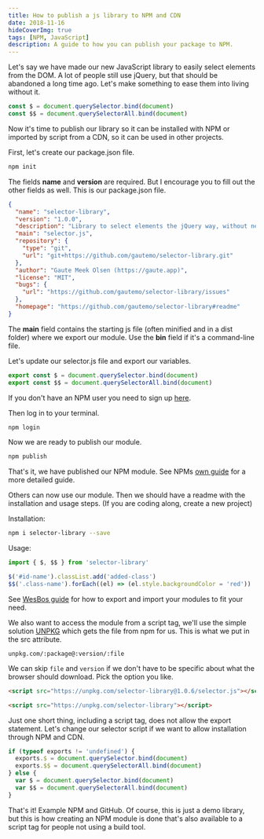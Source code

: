 ```yaml
---
title: How to publish a js library to NPM and CDN
date: 2018-11-16
hideCoverImg: true
tags: [NPM, JavaScript]
description: A guide to how you can publish your package to NPM.
---
```


Let's say we have made our new JavaScript library to easily select elements from the DOM. A lot of people still use jQuery, but that should be abandoned a long time ago. Let's make something to ease them into living without it.

```js
const $ = document.querySelector.bind(document)
const $$ = document.querySelectorAll.bind(document)
```

Now it's time to publish our library so it can be installed with NPM or imported by script from a CDN, so it can be used in other projects.

First, let's create our package.json file.

```bash
npm init
```

The fields **name** and **version** are required. But I encourage you to fill out the other fields as well. This is our package.json file.

```json
{
  "name": "selector-library",
  "version": "1.0.0",
  "description": "Library to select elements the jQuery way, without needing to import all the jQuery stuff",
  "main": "selector.js",
  "repository": {
    "type": "git",
    "url": "git+https://github.com/gautemo/selector-library.git"
  },
  "author": "Gaute Meek Olsen (https://gaute.app)",
  "license": "MIT",
  "bugs": {
    "url": "https://github.com/gautemo/selector-library/issues"
  },
  "homepage": "https://github.com/gautemo/selector-library#readme"
}
```

The **main** field contains the starting js file (often minified and in a dist folder) where we export our module. Use the **bin** field if it's a command-line file.

Let's update our selector.js file and export our variables.

```js
export const $ = document.querySelector.bind(document)
export const $$ = document.querySelectorAll.bind(document)
```

If you don't have an NPM user you need to sign up [here](https://www.npmjs.com/signup).

Then log in to your terminal.

```bash
npm login
```

Now we are ready to publish our module.

```bash
npm publish
```

That's it, we have published our NPM module. See NPMs [own guide](https://docs.npmjs.com/packages-and-modules/contributing-packages-to-the-registry) for a more detailed guide.

Others can now use our module. Then we should have a readme with the installation and usage steps. (If you are coding along, create a new project)

Installation:

```bash
npm i selector-library --save
```

Usage:

```js
import { $, $$ } from 'selector-library'

$('#id-name').classList.add('added-class')
$$('.class-name').forEach((el) => (el.style.backgroundColor = 'red'))
```

See [WesBos guide](https://wesbos.com/javascript-modules/) for how to export and import your modules to fit your need.

We also want to access the module from a script tag, we'll use the simple solution [UNPKG](https://unpkg.com/) which gets the file from npm for us. This is what we put in the src attribute.

`unpkg.com/:package@:version/:file`

We can skip `file` and `version` if we don't have to be specific about what the browser should download. Pick the option you like.

```html
<script src="https://unpkg.com/selector-library@1.0.6/selector.js"></script>
```

```html
<script src="https://unpkg.com/selector-library"></script>
```

Just one short thing, including a script tag, does not allow the export statement. Let's change our selector script if we want to allow installation through NPM and CDN.

```js
if (typeof exports != 'undefined') {
  exports.$ = document.querySelector.bind(document)
  exports.$$ = document.querySelectorAll.bind(document)
} else {
  var $ = document.querySelector.bind(document)
  var $$ = document.querySelectorAll.bind(document)
}
```

That's it! Example NPM and GitHub. Of course, this is just a demo library, but this is how creating an NPM module is done that's also available to a script tag for people not using a build tool.
